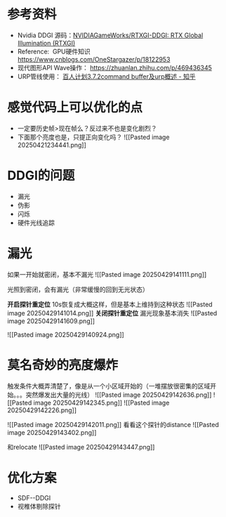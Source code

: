 # 参考资料
- Nvidia DDGI 源码：[NVIDIAGameWorks/RTXGI-DDGI: RTX Global Illumination (RTXGI)](https://github.com/NVIDIAGameWorks/RTXGI-DDGI)
- Reference:  GPU硬件知识 https://www.cnblogs.com/OneStargazer/p/18122953
- 现代图形API Wave操作： https://zhuanlan.zhihu.com/p/469436345
- URP管线使用： [百人计划3.7.2command buffer及urp概述 - 知乎](https://zhuanlan.zhihu.com/p/510965477)


# 感觉代码上可以优化的点
- 一定要历史帧>现在帧么？反过来不也是变化剧烈？
- 下面那个亮度也是，只提正向变化吗？
![[Pasted image 20250421234441.png]]
# DDGI的问题
- 漏光
- 伪影
- 闪烁
- 硬件光线追踪
# 漏光
如果一开始就密闭，基本不漏光
![[Pasted image 20250429141111.png]]

光照到密闭，会有漏光（非常缓慢的回到无光状态）

**开启探针重定位**
10s恢复成大概这样，但是基本上维持到这种状态
![[Pasted image 20250429141014.png]]
**关闭探针重定位**
漏光现象基本消失
![[Pasted image 20250429141609.png]]



![[Pasted image 20250429140924.png]]


# 莫名奇妙的亮度爆炸


触发条件大概弄清楚了，像是从一个小区域开始的（一堆摆放很密集的区域开始。。。突然爆发出大量的光线）
![[Pasted image 20250429142636.png]]
![[Pasted image 20250429142345.png]]
![[Pasted image 20250429142226.png]]

![[Pasted image 20250429142011.png]]
看看这个探针的distance
![[Pasted image 20250429143402.png]]

和relocate
![[Pasted image 20250429143447.png]]



# 优化方案
- SDF--DDGI
- 视椎体剔除探针 